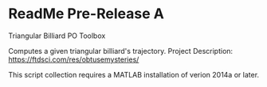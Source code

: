 # ReadMe Pre-Release A
Triangular Billiard PO Toolbox

Computes a given triangular billiard's trajectory.
Project Description: 
	https://ftdsci.com/res/obtusemysteries/
	
	
This script collection requires a MATLAB installation of verion 2014a or later.
